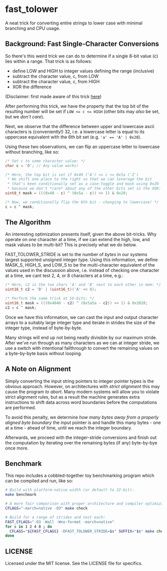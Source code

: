 fast\_tolower
=============

A neat trick for converting entire strings to lower case with minimal
branching and CPU usage.

Background: Fast Single-Character Conversions
---------------------------------------------

So there's this weird trick we can do to determine if a single 8-bit value
(c) lies within a range. That trick is as follows:
 * define LOW and HIGH to integer values defining the range (inclusive)
 * subtract the character value, c, from LOW
 * subtract the character value, c, from HIGH
 * XOR the difference

(Disclaimer: first made aware of this trick [here](http://codegolf.stackexchange.com/questions/36425/convert-to-uppercase-and-lowercase-without-branching-and-comparisons))

After performing this trick, we have the property that the top bit of the
resulting number will be set if `LOW <= c <= HIGH` (other bits may *also*
be set, but we *don't care*).

Next, we observe that the difference between upper and lowercase ascii
characters is (conveniently!) 32, i.e. a lowercase letter is equal to
its uppercase equivalent with the 6th bit set (e.g. `'a' == 'A' | 0x20`).

Using these two observations, we can flip an uppercase letter to lowercase
without branching, like so:

```C
/* Set c to some character value: */
char c = 'D'; // Any value works!

/* Here, the top bit is set if 0x40 ('A') <= c <= 0x5a ('Z')
 * We shift one place to the right so that we can leverage the bit
 * that's been conditionally set as a case-toggle and mask using 0x20
 * because we don't *care* about any of the other bits set in the XOR: */
uint8_t mask = (((0x40 - c) ^ (0x5a - c)) >> 1) & 0x20;

/* Now, we conditionally flip the 6th bit - changing to lowercase! */
c = c ^ mask;
```


The Algorithm
-------------

An interesting optimization presents itself, given the above bit-tricks.
Why operate on *one* character at a time, if we can extend the high, low,
and mask values to be multi-bit? This is precisely what we do below.

FAST_TOLOWER_STRIDE is set to the number of *bytes* in our systems largest
supported unsigned integer type. Using this information, we define MASK_S,
HIGH_S, and LOW_S to be the multi-character equivalent of the values used
in the discussion above, i.e. instead of checking one character at a time,
we cant test 2, 4, or 8 characters at a time, e.g.:

```C
/* Here, c2 is the two chars 'A' and 'B' next to each other in mem: */
uint16_t c2 = 'B' | (uint16_t)('A' << 8);

/* Perform the same trick at 16-bits: */
uint16_t mask = (((0x4040 - c2) ^ (0x5a5a - c2)) >> 1) & 0x2020;
c2 = c ^ mask;
```

Once we have this information, we can cast the input and output character
arrays to a suitably large integer type and iterate in strides the size
of the integer type, instead of byte-by-byte.

Many strings will end up not being neatly divisible by our maximum stride.
After we've run through as many characters as we can at integer stride,
we use a switch with intentional fallthrough to convert the remaining values
on a byte-by-byte basis without looping.


A Note on Alignment
-------------------

Simply converting the input string pointers to integer pointer types is the
obvious approach. However, on architectures with *strict alignment* this may
cause the program *to abort*. Many modern systems will allow you to violate
strict alignment rules, but as a result the machine generates extra
instructions to shift data across word boundaries before the computations
are performed.

To avoid this penalty, we determine *how many bytes away from a properly
aligned byte boundary* the input pointer is and handle this many bytes - one
at a time - ahead of time, until we reach the integer boundary.

Afterwards, we proceed with the integer-stride conversions and finish out
the computation by iterating over the remaining bytes (if any) byte-by-bye
once more.


Benchmark
---------

This repo includes a cobbled-together toy benchmarking program which can be
compiled and run, like so:

```sh
# Build with platform-native width (or default to 32-bit):
make benchmark

# A more fair comparison with proper architecture and compiler optimization:
CFLAGS="-march=native -O3" make check

# Build for a range of strides and test each:
FAST_CFLAGS="-O3 -Wall -Wno-format -march=native"
for s in 1 2 4 8 ; do
  CFLAGS="${FAST_CFLAGS} -DFAST_TOLOWER_STRIDE=$s" SUFFIX="$s" make check
done
```

LICENSE
-------
Licensed under the MIT license. See the LICENSE file for specifics.



